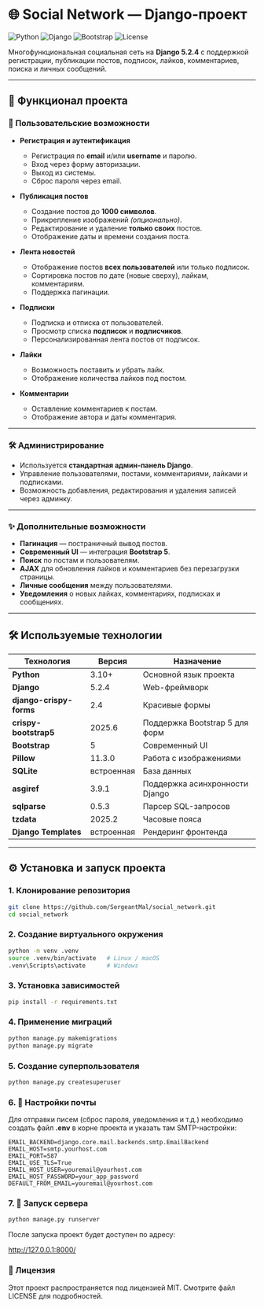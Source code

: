 # 🌐 Social Network — Django-проект

![Python](https://img.shields.io/badge/Python-3.10%2B-blue.svg)
![Django](https://img.shields.io/badge/Django-5.2.4-green.svg)
![Bootstrap](https://img.shields.io/badge/Bootstrap-5-purple.svg)
![License](https://img.shields.io/badge/license-MIT-blue.svg)

Многофункциональная социальная сеть на **Django 5.2.4** с поддержкой регистрации, публикации постов, подписок, лайков, комментариев, поиска и личных сообщений.

---

## 🚀 Функционал проекта

### 👤 Пользовательские возможности
- **Регистрация и аутентификация**
  - Регистрация по **email** и/или **username** и паролю.
  - Вход через форму авторизации.
  - Выход из системы.
  - Сброс пароля через email.

- **Публикация постов**
  - Создание постов до **1000 символов**.
  - Прикрепление изображений *(опционально)*.
  - Редактирование и удаление **только своих** постов.
  - Отображение даты и времени создания поста.

- **Лента новостей**
  - Отображение постов **всех пользователей** или только подписок.
  - Сортировка постов по дате (новые сверху), лайкам, комментариям.
  - Поддержка пагинации.

- **Подписки**
  - Подписка и отписка от пользователей.
  - Просмотр списка **подписок** и **подписчиков**.
  - Персонализированная лента постов от подписок.

- **Лайки**
  - Возможность поставить и убрать лайк.
  - Отображение количества лайков под постом.

- **Комментарии**
  - Оставление комментариев к постам.
  - Отображение автора и даты комментария.

---

### 🛠 Администрирование
- Используется **стандартная админ-панель Django**.
- Управление пользователями, постами, комментариями, лайками и подписками.
- Возможность добавления, редактирования и удаления записей через админку.

---

### ✨ Дополнительные возможности
- **Пагинация** — постраничный вывод постов.
- **Современный UI** — интеграция **Bootstrap 5**.
- **Поиск** по постам и пользователям.
- **AJAX** для обновления лайков и комментариев без перезагрузки страницы.
- **Личные сообщения** между пользователями.
- **Уведомления** о новых лайках, комментариях, подписках и сообщениях.

---

## 🛠 Используемые технологии

| Технология             | Версия    | Назначение                        |
|------------------------|-----------|----------------------------------|
| **Python**             | 3.10+     | Основной язык проекта            |
| **Django**             | 5.2.4     | Web-фреймворк                    |
| **django-crispy-forms**| 2.4       | Красивые формы                   |
| **crispy-bootstrap5**  | 2025.6    | Поддержка Bootstrap 5 для форм   |
| **Bootstrap**          | 5         | Современный UI                   |
| **Pillow**             | 11.3.0    | Работа с изображениями           |
| **SQLite**             | встроенная| База данных                      |
| **asgiref**            | 3.9.1     | Поддержка асинхронности Django   |
| **sqlparse**           | 0.5.3     | Парсер SQL-запросов              |
| **tzdata**             | 2025.2    | Часовые пояса                    |
| **Django Templates**   | встроенная| Рендеринг фронтенда              |

---

## ⚙️ Установка и запуск проекта



### 1. Клонирование репозитория
```bash
git clone https://github.com/SergeantMal/social_network.git
cd social_network
```

### 2. Создание виртуального окружения

```bash
python -m venv .venv
source .venv/bin/activate   # Linux / macOS
.venv\Scripts\activate      # Windows
```

### 3. Установка зависимостей

```bash
pip install -r requirements.txt
```

### 4. Применение миграций

```bash
python manage.py makemigrations
python manage.py migrate
```

### 5. Создание суперпользователя

```bash
python manage.py createsuperuser
```

### 6. 📧 Настройки почты

Для отправки писем (сброс пароля, уведомления и т.д.) необходимо создать файл **.env** в корне проекта и указать там SMTP-настройки:

```env
EMAIL_BACKEND=django.core.mail.backends.smtp.EmailBackend
EMAIL_HOST=smtp.yourhost.com
EMAIL_PORT=587
EMAIL_USE_TLS=True
EMAIL_HOST_USER=youremail@yourhost.com
EMAIL_HOST_PASSWORD=your_app_password
DEFAULT_FROM_EMAIL=youremail@yourhost.com
```

### 7. 🚀 Запуск сервера
```bash
python manage.py runserver
```

После запуска проект будет доступен по адресу:

http://127.0.0.1:8000/


### 📝 Лицензия
Этот проект распространяется под лицензией MIT. Смотрите файл LICENSE для подробностей.